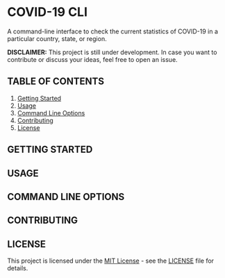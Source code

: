 # COVID-19 CLI

A command-line interface to check the current statistics of COVID-19 in a particular country, state, or region.

**DISCLAIMER:** This project is still under development. In case you want to contribute or discuss your ideas, feel free to open an issue.

## TABLE OF CONTENTS
1. [Getting Started](#getting-started)
2. [Usage](#usage)
3. [Command Line Options](#command-line-options)
4. [Contributing](#contributing)
5. [License](#license)

## GETTING STARTED

## USAGE

## COMMAND LINE OPTIONS

## CONTRIBUTING

## LICENSE

This project is licensed under the [MIT License](https://opensource.org/licenses/MIT) - see the [LICENSE](https://github.com/dmahajan980/covid19-cli/blob/master/LICENSE) file for details.
